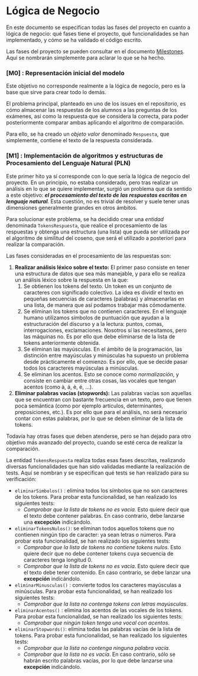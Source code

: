 # Lógica de Negocio

En este documento se especifican todas las fases del proyecto en cuanto a lógica de negocio: qué fases tiene el proyecto, qué funcionalidades se han implementado, y cómo se ha validado el código escrito.

Las fases del proyecto se pueden consultar en el documento [Milestones](milestones.md). Aquí se nombrarán simplemente para aclarar lo que se ha hecho.

### [M0] : Representación inicial del modelo

Este objetivo no corresponde realmente a la lógica de negocio, pero es la base que sirve para crear todo lo demás.

El problema principal, planteado en uno de los issues en el repositorio, es cómo almacenar las respuestas de los alumnos a las preguntas de los exámenes, así como la respuesta que se considera la correcta, para poder posteriormente comparar ambas aplicando el algoritmo de comparación.

Para ello, se ha creado un *objeto valor* denominado `Respuesta`, que simplemente, contiene el texto de la respuesta considerada.

### [M1] : Implementación de algoritmos y estructuras de Procesamiento del Lenguaje Natural (PLN)

Este primer hito ya sí corresponde con lo que sería la lógica de negocio del proyecto. En un principio, no estaba considerado, pero tras realizar un análisis en lo que se quiere implementar, surgió un problema que da sentido a este objetivo: ***el procesamiento del texto de las respuestas escritas en lenguaje natural***. Esta cuestión, no es trivial de resolver y suele tener unas dimensiones generalmente grandes en otros ámbitos. 

Para solucionar este problema, se ha decidido crear una *entidad* denominada `TokensRespuesta`, que realice el procesamiento de las respuestas y obtenga una estructura (una lista) que pueda ser utilizada por el algoritmo de similitud del coseno, que será el utilizado a posteriori para realizar la comparación.

Las fases consideradas en el procesamiento de las respuestas son:

1. **Realizar análisis léxico sobre el texto:** El primer paso consiste en tener una estructura de datos que sea más manejable, y para ello se realiza un análisis léxico sobre la respuesta en la que:
   1. Se obtienen los tokens del texto.  Un token es un conjunto de caracteres con significado colectivo. La idea es dividir el texto en pequeñas secuencias de caracteres (palabras) y almacenarlas en una lista, de manera que así podamos trabajar más cómodamente.
   2. Se eliminan los tokens que no contienen caracteres. En el lenguaje humano utilizamos símbolos de puntuación que ayudan a la estructuración del discurso y a la lectura: puntos, comas, interrogaciones, exclamaciones. Nosotros sí las necesitamos, pero las máquinas no. Es por ello que debe eliminarse de la lista de tokens anteriormente obtenida.
   3. Se eliminan las mayúsculas. En el ámbito de la programación, las distinción entre mayúsculas y minúsculas ha supuesto un problema desde prácticamente el comienzo. Es por ello, que se decide pasar todos los caracteres mayúsculas a minúsculas.
   4. Se eliminan los acentos. Esto se conoce como *normalización*, y consiste en cambiar entre otras cosas, las vocales que tengan acentos (como à, á, è, é, ...).
2. **Eliminar palabras vacías (stopwords):** Las palabras vacías son aquellas que se encuentran con bastante frecuencia en un texto, pero que tienen poca semántica (como por ejemplo artículos, determinantes, preposiciones, etc.). Es por ello que para el análisis, no será necesario contar con estas palabras, por lo que se deben eliminar de la lista de tokens.

Todavía hay otras fases que deben atenderse, pero se han dejado para otro objetivo más avanzado del proyecto, cuando se esté cerca de realizar la comparación.

La entidad `TokensRespuesta` realiza todas esas fases descritas, realizando diversas funcionalidades que han sido validadas mediante la realización de tests. Aquí se nombran y se especifican qué tests se han realizado para su verificación:

* `eliminarSimbolos()` : elimina todos los símbolos que no son caracteres de los tokens. Para probar esta funcionalidad, se han realizado los siguientes tests:
  * *Comprobar que la lista de tokens no es vacía.* Esto quiere decir que el texto debe contener palabras. En caso contrario, debe lanzarse una **excepción** indicándolo.
* `eliminarTokensNulos()`: se eliminan todos aquellos tokens que no contienen ningún tipo de caracter: ya sean letras o números. Para probar esta funcionalidad, se han realizado los siguientes tests:
  * *Comprobar que la lista de tokens no contiene tokens nulos*. Esto quiere decir que no debe contener tokens cuya secuencia de caracteres tenga longitud 0.
  * *Comprobar que la lista de tokens no es vacía*. Esto quiere decir que el texto debe tener contenido. En caso contrario, se debe lanzar una **excepción** indicándolo.
* `eliminarMinusculas()` : convierte todos los caracteres mayúsculas a minúsculas. Para probar esta funcionalidad, se han realizado los siguientes tests:
  * *Comprobar que la lista no contenga tokens con letras mayúsculas*.
* `eliminarAcentos()` : elimina los acentos de las vocales de los tokens. Para probar esta funcionalidad, se han realizado los siguientes tests:
  * *Comprobar que ningún token tenga una vocal con acentos.*
* `eliminarStopwords()`: elimina todas las palabras vacías de la lista de tokens. Para probar esta funcionalidad, se han realizado los siguientes tests:
  * *Comprobar que la lista no contenga ninguna palabra vacía.*
  * *Comprobar que la lista no es vacía*. En caso contrario, sólo se habrán escrito palabras vacías, por lo que debe lanzarse una **excepción** indicándolo.
